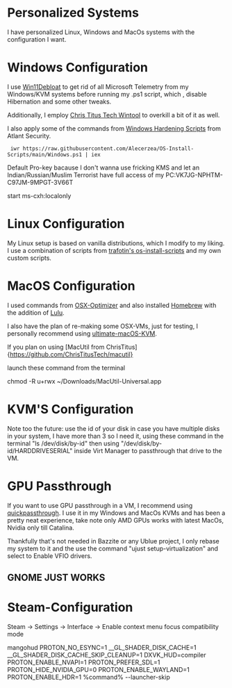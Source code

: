# Personalized Systems
I have personalized Linux, Windows and MacOs systems with the configuration I want.

# Windows Configuration
I use [Win11Debloat](https://github.com/Raphire/Win11Debloat) to get rid of all Microsoft Telemetry from my Windows/KVM systems before running my .ps1 script, which , disable Hibernation and some other tweaks.

Additionally, I employ [Chris Titus Tech Wintool](https://github.com/ChrisTitusTech/winutil) to overkill a bit of it as well.

I also apply some of the commands from [Windows Hardening Scripts](https://github.com/atlantsecurity/windows-hardening-scripts/tree/main) from Atlant Security.

```
 iwr https://raw.githubusercontent.com/Alecerzea/OS-Install-Scripts/main/Windows.ps1 | iex
 ```

Default Pro-key bacause I don't wanna use fricking KMS and let an Indian/Russian/Muslim Terrorist have full access of my PC:VK7JG-NPHTM-C97JM-9MPGT-3V66T

start ms-cxh:localonly

# Linux Configuration
My Linux setup is based on vanilla distributions, which I modify to my liking. I use a combination of scripts from [trafotin's os-install-scripts](https://gitlab.com/trafotin/os-install-scripts) and my own custom scripts.

# MacOS Configuration
I used commands from [OSX-Optimizer](https://github.com/sickcodes/osx-optimizer) and also installed [Homebrew](https://brew.sh/) with the addition of [Lulu](https://github.com/objective-see/LuLu).

I also have the plan of re-making some OSX-VMs, just for testing, I personally recommend using [ultimate-macOS-KVM](https://github.com/Coopydood/ultimate-macOS-KVM).

If you plan on using [MacUtil from ChrisTitus]{https://github.com/ChrisTitusTech/macutil}

launch these command from the terminal

chmod -R u+rwx ~/Downloads/MacUtil-Universal.app

# KVM'S Configuration
Note too the future: use the id of your disk in case you have multiple disks in your system, I have more than 3 so I need it, using these command in the terminal "ls /dev/disk/by-id" then using "/dev/disk/by-id/HARDDRIVESERIAL" inside Virt Manager to passthrough that drive to the VM.

# GPU Passthrough
If you want to use GPU passthrough in a VM, I recommend using [quickpassthrough](https://github.com/HikariKnight/quickpassthrough). I use it in my Windows and MacOs KVMs and has been a pretty neat experience, take note only AMD GPUs works with latest MacOs, Nvidia only till Catalina.

Thankfully that's not needed in Bazzite or any Ublue project, I only rebase my system to it and the use the command "ujust setup-virtualization" and select to Enable VFIO drivers.

## GNOME JUST WORKS

# Steam-Configuration
Steam → Settings → Interface → Enable context menu focus compatibility mode

mangohud PROTON_NO_ESYNC=1 __GL_SHADER_DISK_CACHE=1 __GL_SHADER_DISK_CACHE_SKIP_CLEANUP=1 DXVK_HUD=compiler PROTON_ENABLE_NVAPI=1 PROTON_PREFER_SDL=1 PROTON_HIDE_NVIDIA_GPU=0 PROTON_ENABLE_WAYLAND=1 PROTON_ENABLE_HDR=1 %command% --launcher-skip
